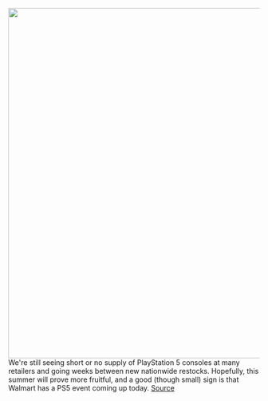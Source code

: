 <img src='https://cdn.vox-cdn.com/thumbor/XfMW31qBJHlhgj1mO9T3ZvD7qAQ=/0x0:2040x1360/1200x800/filters:focal(857x517:1183x843)/cdn.vox-cdn.com/uploads/chorus_image/image/70887407/acastro_210511_1777_psRestock_0006.0.jpg' width='700px' /><br/>
We're still seeing short or no supply of PlayStation 5 consoles at many retailers and going weeks between new nationwide restocks. Hopefully, this summer will prove more fruitful, and a good (though small) sign is that Walmart has a PS5 event coming up today.
<a href='https://www.theverge.com/2022/5/19/23130194/sony-playstation-5-ps5-walmart-plus-console-restock-availability-date-time'> Source <a/>